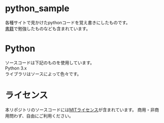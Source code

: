 # python_sample

各種サイトで見かけたpythonコードを覚え書きにしたものです。</br>
<a href=http://www.oreilly.co.jp/books/9784873117584/>書籍</a>で勉強したものなども含まれています。

# Python

ソースコードは下記のものを使用しています。</br>
Python 3.x</br>
ライブラリはソースによって色々です。</br>

# ライセンス

本リポジトリのソースコードには<a href=http://www.opensource.org/licenses/MIT>MITライセンス</a>が含まれています。 商用・非商用問わず、自由にご利用ください。
